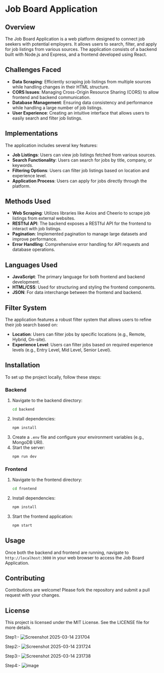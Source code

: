 # Job Board Application

## Overview
The Job Board Application is a web platform designed to connect job seekers with potential employers. It allows users to search, filter, and apply for job listings from various sources. The application consists of a backend built with Node.js and Express, and a frontend developed using React.

## Challenges Faced
- **Data Scraping**: Efficiently scraping job listings from multiple sources while handling changes in their HTML structure.
- **CORS Issues**: Managing Cross-Origin Resource Sharing (CORS) to allow frontend and backend communication.
- **Database Management**: Ensuring data consistency and performance while handling a large number of job listings.
- **User Experience**: Creating an intuitive interface that allows users to easily search and filter job listings.

## Implementations
The application includes several key features:
- **Job Listings**: Users can view job listings fetched from various sources.
- **Search Functionality**: Users can search for jobs by title, company, or keywords.
- **Filtering Options**: Users can filter job listings based on location and experience level.
- **Application Process**: Users can apply for jobs directly through the platform.

## Methods Used
- **Web Scraping**: Utilizes libraries like Axios and Cheerio to scrape job listings from external websites.
- **RESTful API**: The backend exposes a RESTful API for the frontend to interact with job listings.
- **Pagination**: Implemented pagination to manage large datasets and improve performance.
- **Error Handling**: Comprehensive error handling for API requests and database operations.

## Languages Used
- **JavaScript**: The primary language for both frontend and backend development.
- **HTML/CSS**: Used for structuring and styling the frontend components.
- **JSON**: For data interchange between the frontend and backend.

## Filter System
The application features a robust filter system that allows users to refine their job search based on:
- **Location**: Users can filter jobs by specific locations (e.g., Remote, Hybrid, On-site).
- **Experience Level**: Users can filter jobs based on required experience levels (e.g., Entry Level, Mid Level, Senior Level).

## Installation
To set up the project locally, follow these steps:

### Backend
1. Navigate to the backend directory:
   ```bash
   cd backend
   ```
2. Install dependencies:
   ```bash
   npm install
   ```
3. Create a `.env` file and configure your environment variables (e.g., MongoDB URI).
4. Start the server:
   ```bash
   npm run dev
   ```

### Frontend
1. Navigate to the frontend directory:
   ```bash
   cd frontend
   ```
2. Install dependencies:
   ```bash
   npm install
   ```
3. Start the frontend application:
   ```bash
   npm start
   ```

## Usage
Once both the backend and frontend are running, navigate to `http://localhost:3000` in your web browser to access the Job Board Application.

## Contributing
Contributions are welcome! Please fork the repository and submit a pull request with your changes.

## License
This project is licensed under the MIT License. See the LICENSE file for more details.


Step1:-
![Screenshot 2025-03-14 231704](https://github.com/user-attachments/assets/2d7a5642-8050-4a9d-a681-6c3d94094f6d)

Step2:-
![Screenshot 2025-03-14 231724](https://github.com/user-attachments/assets/1c4ca6e3-dfe6-442b-b5d1-c73509d69cf4)

Step3:-
![Screenshot 2025-03-14 231738](https://github.com/user-attachments/assets/670ed902-b1eb-4392-a52f-fb79702ec995)

Step4:-
![image](https://github.com/user-attachments/assets/4f5ee571-7479-40ae-b445-dad6c7ecef56)
